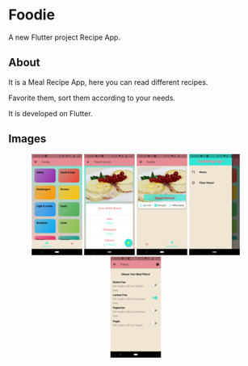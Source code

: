 # Foodie

A new Flutter project Recipe App. 

## About
It is a Meal Recipe App, here you can read different recipes. 

Favorite them, sort them according to your needs. 

It is developed on Flutter.

## Images
<p align="center">
  <img src="assets/Screenshots/Screenshot_20200716-080753.png" width="100" title="Screenshot 1">
  <img src="assets/Screenshots/Screenshot_20200716-103206.png" width="100" title="Screenshot 2">
  <img src="assets/Screenshots/Screenshot_20200716-103212.png" width="100" title="Screenshot 3">
  <img src="assets/Screenshots/Screenshot_20200716-103218.png" width="100" title="Screenshot 4">
  <img src="assets/Screenshots/Screenshot_20200716-103227.png" width="100" title="Screenshot 5">
</p>
